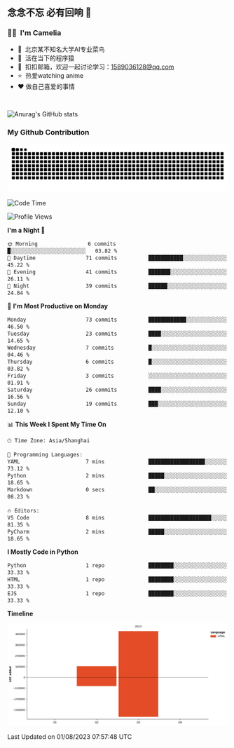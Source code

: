 ## 念念不忘 必有回响  👋
### 👨‍🔧&nbsp;&nbsp;I'm Camelia
- 🏢&nbsp;&nbsp;北京某不知名大学AI专业菜鸟
- 🦍&nbsp;&nbsp;活在当下的程序猿
- 💬&nbsp;&nbsp;扣扣邮箱，欢迎一起讨论学习：1589036128@qq.com
- ⭐️&nbsp;&nbsp;热爱watching anime
- ❤️ 做自己喜爱的事情

<br>

![Anurag's GitHub stats](https://github-readme-stats.vercel.app/api?username=abinzzz&count_private=true&show_icons=true&theme=tokyonight)


### My Github Contribution
![](https://github.com/abinzzz/abinzzz/blob/output/github-contribution-grid-snake.svg)

<!--START_SECTION:waka-->
![Code Time](http://img.shields.io/badge/Code%20Time-10%20mins-blue)

![Profile Views](http://img.shields.io/badge/Profile%20Views-641-blue)

**I'm a Night 🦉** 

```text
🌞 Morning                6 commits           █░░░░░░░░░░░░░░░░░░░░░░░░   03.82 % 
🌆 Daytime                71 commits          ███████████░░░░░░░░░░░░░░   45.22 % 
🌃 Evening                41 commits          ███████░░░░░░░░░░░░░░░░░░   26.11 % 
🌙 Night                  39 commits          ██████░░░░░░░░░░░░░░░░░░░   24.84 % 
```
📅 **I'm Most Productive on Monday** 

```text
Monday                   73 commits          ████████████░░░░░░░░░░░░░   46.50 % 
Tuesday                  23 commits          ████░░░░░░░░░░░░░░░░░░░░░   14.65 % 
Wednesday                7 commits           █░░░░░░░░░░░░░░░░░░░░░░░░   04.46 % 
Thursday                 6 commits           █░░░░░░░░░░░░░░░░░░░░░░░░   03.82 % 
Friday                   3 commits           ░░░░░░░░░░░░░░░░░░░░░░░░░   01.91 % 
Saturday                 26 commits          ████░░░░░░░░░░░░░░░░░░░░░   16.56 % 
Sunday                   19 commits          ███░░░░░░░░░░░░░░░░░░░░░░   12.10 % 
```


📊 **This Week I Spent My Time On** 

```text
🕑︎ Time Zone: Asia/Shanghai

💬 Programming Languages: 
YAML                     7 mins              ██████████████████░░░░░░░   73.12 % 
Python                   2 mins              █████░░░░░░░░░░░░░░░░░░░░   18.65 % 
Markdown                 0 secs              ██░░░░░░░░░░░░░░░░░░░░░░░   08.23 % 

🔥 Editors: 
VS Code                  8 mins              ████████████████████░░░░░   81.35 % 
PyCharm                  2 mins              █████░░░░░░░░░░░░░░░░░░░░   18.65 % 
```

**I Mostly Code in Python** 

```text
Python                   1 repo              ████████░░░░░░░░░░░░░░░░░   33.33 % 
HTML                     1 repo              ████████░░░░░░░░░░░░░░░░░   33.33 % 
EJS                      1 repo              ████████░░░░░░░░░░░░░░░░░   33.33 % 
```



**Timeline**

![Lines of Code chart](https://raw.githubusercontent.com/abinzzz/abinzzz/main/assets/bar_graph.png)


 Last Updated on 01/08/2023 07:57:48 UTC
<!--END_SECTION:waka-->


